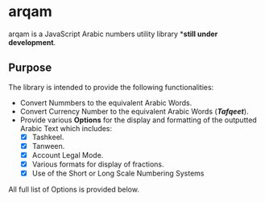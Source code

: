 # arqam

arqam is a JavaScript Arabic numbers utility library ***still under development**.

## Purpose

The library is intended to provide the following functionalities:

- Convert Nummbers to the equivalent Arabic Words.
- Convert Currency Number to the equivalent Arabic Words (***Tafqeet***).
- Provide various **Options** for the display and formatting of the outputted Arabic Text which includes:
  - [x] Tashkeel.
  - [x] Tanween.
  - [x] Account Legal Mode.
  - [x] Various formats for display of fractions.
  - [x] Use of the Short or Long Scale Numbering Systems

All full list of Options is provided below.
